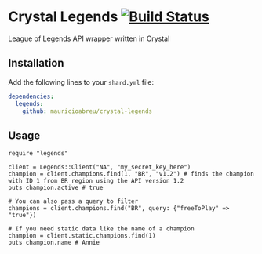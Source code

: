 # Crystal Legends [![Build Status](https://travis-ci.org/mauricioabreu/crystal-legends.svg?branch=master)](https://travis-ci.org/mauricioabreu/crystal-legends)

League of Legends API wrapper written in Crystal

## Installation

Add the following lines to your `shard.yml` file:

```yaml
dependencies:
  legends:
    github: mauricioabreu/crystal-legends
```

## Usage

```crystal
require "legends"

client = Legends::Client("NA", "my_secret_key_here")
champion = client.champions.find(1, "BR", "v1.2") # finds the champion with ID 1 from BR region using the API version 1.2
puts champion.active # true

# You can also pass a query to filter
champions = client.champions.find("BR", query: {"freeToPlay" => "true"})

# If you need static data like the name of a champion
champion = client.static.champions.find(1)
puts champion.name # Annie
```

